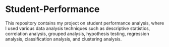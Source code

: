 # Student-Performance
This repository contains my project on student performance analysis, where I used various data analysis techniques such as descriptive statistics, correlation analysis, grouped analysis, hypothesis testing, regression analysis, classification analysis, and clustering analysis.
